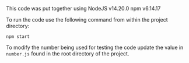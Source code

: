 This code was put together using
  NodeJS v14.20.0
  npm v6.14.17

To run the code use the following command from within the project directory:

`npm start` 

To modify the number being used for testing the code update the value in `number.js` found
  in the root directory of the project.
